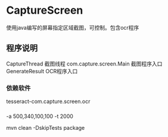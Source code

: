 # CaptureScreen
使用java编写的屏幕指定区域截图，可控制。包含ocr程序
## 程序说明
CaptureThread   截图线程
com.capture.screen.Main            截图程序入口
GenerateResult  OCR程序入口

### 依赖软件
tesseract-com.capture.screen.ocr

###
-a 500,340,100,100 -t 2000

mvn clean -DskipTests package

